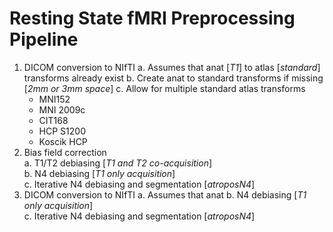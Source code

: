# Resting State fMRI Preprocessing Pipeline
1. DICOM conversion to NIfTI
  a. Assumes that anat [*T1*] to atlas [*standard*] transforms already exist
  b. Create anat to standard transforms if missing [*2mm or 3mm space*]
  c. Allow for multiple standard atlas transforms
    - MNI152
    - MNI 2009c
    - CIT168
    - HCP S1200
    - Koscik HCP
7. Bias field correction  
  a. T1/T2 debiasing [*T1 and T2 co-acquisition*]  
  b. N4 debiasing [*T1 only acquisition*]  
  c. Iterative N4 debiasing and segmentation [*atroposN4*]
7. DICOM conversion to NIfTI 
  a. Assumes that anat 
  b. N4 debiasing [*T1 only acquisition*]  
  c. Iterative N4 debiasing and segmentation [*atroposN4*]  

